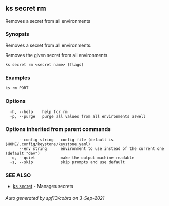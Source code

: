 ## ks secret rm

Removes a secret from all environments

### Synopsis

Removes a secret from all environments.

Removes the given secret from all environments.


```
ks secret rm <secret name> [flags]
```

### Examples

```
ks rm PORT
```

### Options

```
  -h, --help    help for rm
  -p, --purge   purge all values from all environments aswell
```

### Options inherited from parent commands

```
      --config string   config file (default is $HOME/.config/keystone/keystone.yaml)
      --env string      environment to use instead of the current one (default "dev")
  -q, --quiet           make the output machine readable
  -s, --skip            skip prompts and use default
```

### SEE ALSO

* [ks secret](ks_secret.md)	 - Manages secrets

###### Auto generated by spf13/cobra on 3-Sep-2021
